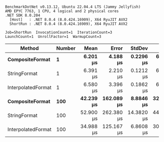 ```

BenchmarkDotNet v0.13.12, Ubuntu 22.04.4 LTS (Jammy Jellyfish)
AMD EPYC 7763, 1 CPU, 4 logical and 2 physical cores
.NET SDK 8.0.204
  [Host]   : .NET 8.0.4 (8.0.424.16909), X64 RyuJIT AVX2
  ShortRun : .NET 8.0.4 (8.0.424.16909), X64 RyuJIT AVX2

Job=ShortRun  InvocationCount=1  IterationCount=3  
LaunchCount=1  UnrollFactor=1  WarmupCount=3  

```
| Method             | Number | Mean      | Error      | StdDev     | Min       | Max       | Allocated |
|------------------- |------- |----------:|-----------:|-----------:|----------:|----------:|----------:|
| **CompositeFormat**    | **1**      |  **6.201 μs** |   **4.188 μs** |  **0.2296 μs** |  **6.000 μs** |  **6.451 μs** |     **872 B** |
| StringFormat       | 1      |  6.391 μs |   2.210 μs |  0.1212 μs |  6.281 μs |  6.521 μs |     896 B |
| InterpolatedFormat | 1      |  6.580 μs |   3.396 μs |  0.1862 μs |  6.383 μs |  6.753 μs |     872 B |
| **CompositeFormat**    | **100**    | **42.239 μs** | **162.089 μs** |  **8.8846 μs** | **32.602 μs** | **50.104 μs** |   **14336 B** |
| StringFormat       | 100    | 52.900 μs | 262.380 μs | 14.3820 μs | 44.347 μs | 69.504 μs |   16736 B |
| InterpolatedFormat | 100    | 34.988 μs | 125.167 μs |  6.8608 μs | 30.927 μs | 42.909 μs |   14336 B |
